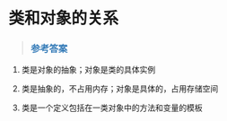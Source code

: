 # 类和对象的关系

> ### <font color=#337AB7 > 参考答案</font> 

1. 类是对象的抽象；对象是类的具体实例

2. 类是抽象的，不占用内存；对象是具体的，占用存储空间

3. 类是一个定义包括在一类对象中的方法和变量的模板
